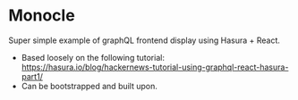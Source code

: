 # Monocle
Super simple example of graphQL frontend display using Hasura + React.

- Based loosely on the following tutorial: https://hasura.io/blog/hackernews-tutorial-using-graphql-react-hasura-part1/
- Can be bootstrapped and built upon. 
